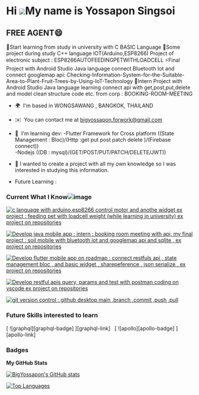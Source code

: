Hi ![](https://user-images.githubusercontent.com/18350557/176309783-0785949b-9127-417c-8b55-ab5a4333674e.gif)My name is Yossapon Singsoi
========================================================================================================================================

FREE AGENT😄
----------

🌱Start learning from study in university with C BASIC Language
👯Some project during study C++ language IOT(Arduino,ESP8266) Project of electronic subject : ESP8266AUTOFEEDINGPETWITHLOADCELL
⚡Final Project with Android Studio Java language connect Bluetooth Iot and connect googlemap api: Checking-Information-System-for-the-Suitable-Area-to-Plant-Fruit-Trees-by-Using-IoT-Technology
🔭Intern Project with Android Studio Java language learning connect api with get,post,put,delete and model clean structure code etc. from corp : BOOKING-ROOM-MEETING

*   🌍  I'm based in WONGSAWANG , BANGKOK, THAILAND
*   ✉️  You can contact me at [bigyossapon.forwork@gmail.com](mailto:bigyossapon.forwork@gmail.com)
*   🧠  I'm learning dev:
                     -Flutter Framework for Cross platform ((State Management : Bloc)/(Http :get put post patch delete )/(Firebase connect))<br />
                      -Nodejs ((DB : mysql)/(GET/POST/PUT/PATCH/DELETE/JWT))<br />
                      
*   💪  I wanted to create a project with all my own knowledge so I was interested in studying this information.
*   Future Learning : 

 
### Current What I Know![image](https://user-images.githubusercontent.com/125264834/224318487-acd741be-9672-4d74-a51d-f485fd21875b.png)

<p align="left">
  <a href="https://skillicons.dev">
    <img src="https://skillicons.dev/icons?i=c,arduino" alt="c language with arduino,esp8266 control motor and anothe widget ex project : feeding pet with loadcell weight (while learning in university) ex project on repositories " />
  </a>
</p>

<p align="left">
  <a href="https://skillicons.dev">
    <img src="https://skillicons.dev/icons?i=java,androidstudio" alt="Develop java mobile app : intern : booking room meeting with api, my final project : soil mobile with bluetooth iot and googlemap api and sqlite , ex project on repositories " />
  </a>
</p>

<p align="left">
  <a href="https://skillicons.dev">
    <img src="https://skillicons.dev/icons?i=flutter,dart,vscode,androidstudio,sqlite" alt="Develop flutter mobile app on roadmap : connect restfuls api , state management bloc , and basic widget , sharepeference , json serialize , ex project on repositories " />
  </a>
</p>

<p align="left">
  <a href="https://skillicons.dev">
    <img src="https://skillicons.dev/icons?i=nodejs,mysql,postman,vscode" alt="Develop restful apis query, params and test with postman coding on vscode ex project on repositories" />
  </a>
</p>

<p align="left">
  <a href="https://skillicons.dev">
    <img src="https://skillicons.dev/icons?i=github,git" alt="git version control : github desktop main ,branch ,commit ,push ,pull " />
  </a>
</p>

### Future Skills interested to learn
[ ![graphql][graphql-badge] ][graphql-link] &nbsp;
[ ![apollo][apollo-badge] ][apollo-link] &nbsp;

### Badges

<b>My GitHub Stats</b>

<a href="http://www.github.com/BigYossapon"><img src="https://github-readme-stats.vercel.app/api?username=BigYossapon&show_icons=true&hide=&count_private=true&title_color=0891b2&text_color=ffffff&icon_color=0891b2&bg_color=1c1917&hide_border=true&show_icons=true" alt="BigYossapon's GitHub stats" /></a>

<a href="https://github.com/BigYossapon" align="left"><img src="https://github-readme-stats.vercel.app/api/top-langs/?username=BigYossapon&langs_count=10&title_color=0891b2&text_color=ffffff&icon_color=0891b2&bg_color=1c1917&hide_border=true&locale=en&custom_title=Top%20%Languages" alt="Top Languages" /></a>
  
